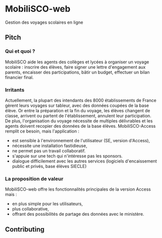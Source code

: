 # MobiliSCO-web
Gestion des voyages scolaires en ligne

## Pitch

### Qui et quoi ?
MobiliSCO aide les agents des collèges et lycées à organiser un voyage scolaire : inscrire des élèves, faire signer une lettre d'engagement aux parents, encaisser des participations, bâtir un budget, effectuer un bilan financier final.

### Irritants
Actuellement, la plupart des intendants des 8000 établissements de France gèrent leurs voyages sur tableur, avec des données coupées de la base élève. Or entre la préparation et la fin du voyage, les élèves changent de classe, arrivent ou partent de l'établissement, annulent leur participation. De plus, l'organisation du voyage nécessite de multiples délivrables et les agents doivent recopier des données de la base élèves.
MobiliSCO-Access remplit ce besoin, mais l'application :
- est sensible à l'environnement de l'utilisateur (SE, version d'Access),
- nécessite une installation fastidieuse,
- ne permet pas un travail collaboratif.
- s'appuie sur une tech qui n'intéresse pas les sponsors.
- dialogue difficilement avec les autres services (logiciels d'encaissement public et privés, base élèves SIECLE)

### La proposition de valeur
MobiliSCO-web offre les fonctionnalités principales de la version Access mais :
- en plus simple pour les utilisateurs,
- plus collaborative,
- offrant des possibilités de partage des données avec le ministère.


## Contributing


